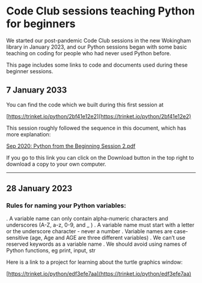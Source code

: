 # Code Club sessions teaching Python for beginners

We started our post-pandemic Code Club sessions in the new Wokingham library in January 2023, and our Python sessions began with some basic teaching on coding for people who had never used Python before.

This page includes some links to code and documents used during these beginner sessions.

## 7 January 2033

You can find the code which we built during this first session at

[https://trinket.io/python/2bf41e12e2](https://trinket.io/python/2bf41e12e2)

This session roughly followed the sequence in this document, which has more explanation:

[Sep 2020: Python from the Beginning Session 2.pdf](https://github.com/WokLibCodeClub/OnlineCodeclub/blob/master/20200915%20Python%20from%20the%20Beginning%20Session%202.pdf)

If you go to this link you can click on the Download button in the top right to download a copy to your own computer.

---

## 28 January 2023

### Rules for naming your Python variables:
. A variable name can only contain alpha-numeric characters and underscores (A-Z, a-z, 0-9, and _ )
. A variable name must start with a letter or the underscore character - never a number
. Variable names are case-sensitive (age, Age and AGE are three different variables)
. We can’t use reserved keywords as a variable name
. We should avoid using names of Python functions, eg print, input, str



Here is a link to a project for learning about the turtle graphics window:

[https://trinket.io/python/edf3efe7aa](https://trinket.io/python/edf3efe7aa)

